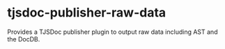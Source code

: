 # tjsdoc-publisher-raw-data
Provides a TJSDoc publisher plugin to output raw data including AST and the DocDB.
